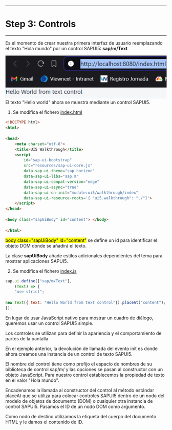 *****************
# Step 3: Controls
*****************

Es el momento de crear nuestra primera interfaz de usuario reemplazando el texto "Hola mundo" por un control SAPUI5: **sap/m/Text**


![hola](webapp/img/hello.png)
El texto "Hello world" ahora se muestra mediante un control SAPUI5.

1. Se modifica el fichero [index.html](webapp/index.html)
``` html
<!DOCTYPE html>
<html>

<head>
	<meta charset="utf-8">
	<title>UI5 Walkthrough</title>
	<script 
		id="sap-ui-bootstrap" 
		src="resources/sap-ui-core.js" 
		data-sap-ui-theme="sap_horizon"
		data-sap-ui-libs="sap.m" 
		data-sap-ui-compat-version="edge" 
		data-sap-ui-async="true"
		data-sap-ui-on-init="module:ui5/walkthrough/index" 
		data-sap-ui-resource-roots='{ "ui5.walkthrough": "./"}'>
	</script>
</head>

<body class="sapUiBody" id="content"> </body>

</html>
```
<mark>body class="sapUiBody" id="content"</mark> se define un id para identificar el objeto DOM donde se añadirá el texto.

La clase **sapUiBody** añade estilos adicionales dependientes del tema 
para mostrar aplicaciones SAPUI5.



2. Se modifica el fichero [index.js](webapp/index.js)

``` js
sap.ui.define(["sap/m/Text"], 
    (Text) => {
    "use strict";

new Text({ text: "Hello World from text control"}).placeAt("content"); 
});
```

En lugar de usar JavaScript nativo para mostrar un cuadro de diálogo, queremos usar un control SAPUI5 simple.


Los controles se utilizan para definir la apariencia y el comportamiento de partes de la pantalla.
    
En el ejemplo anterior, la devolución de llamada del evento init es donde ahora creamos 
una instancia de un control de texto SAPUI5. 


El nombre del control tiene como prefijo el espacio de nombres de su biblioteca de control sap/m/ y las opciones se pasan al constructor con un objeto JavaScript. Para nuestro control establecemos la propiedad de texto en el valor "Hola mundo".


Encadenamos la llamada al constructor del control al método estándar placeAt que se utiliza para colocar controles SAPUI5 dentro de un nodo del modelo de objetos de documento (DOM) o cualquier otra instancia de control SAPUI5. Pasamos el ID de un nodo DOM como argumento. 


Como nodo de destino utilizamos la etiqueta del cuerpo del documento HTML y le damos el contenido de ID.